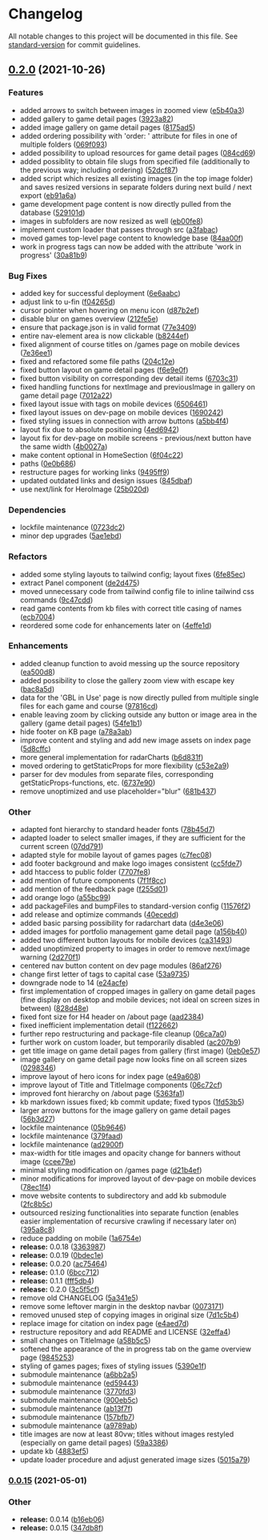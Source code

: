 # Changelog

All notable changes to this project will be documented in this file. See [standard-version](https://github.com/conventional-changelog/standard-version) for commit guidelines.

## [0.2.0](https://github.com/uzh-bf/gbl-uzh/compare/v0.1.0...v0.2.0) (2021-10-26)


### Features

* added arrows to switch between images in zoomed view ([e5b40a3](https://github.com/uzh-bf/gbl-uzh/commit/e5b40a30bccde92f68062e8302e66c292933822a))
* added gallery to game detail pages ([3923a82](https://github.com/uzh-bf/gbl-uzh/commit/3923a82d9f48a7d0360b8082d754da5cc043631f))
* added image gallery on game detail pages ([8175ad5](https://github.com/uzh-bf/gbl-uzh/commit/8175ad533c356acf08b42b373043f06eb1a6e644))
* added ordering possibility with 'order: ' attribute for files in one of multiple folders ([069f093](https://github.com/uzh-bf/gbl-uzh/commit/069f093553fd8610dae4352115d6eba50243d722))
* added possibility to upload resources for game detail pages ([084cd69](https://github.com/uzh-bf/gbl-uzh/commit/084cd69c3b9243d042e0798bce7ebd273541e88e))
* added possiblity to obtain file slugs from specified file (additionally to the previous way; including ordering) ([52dcf87](https://github.com/uzh-bf/gbl-uzh/commit/52dcf876d7653a808e9f525bf326b959cb889ff8))
* added script which resizes all existing images (in the top image folder) and saves resized versions in separate folders during next build / next export ([eb91a6a](https://github.com/uzh-bf/gbl-uzh/commit/eb91a6a2efcb90e1f2a41516bdefbbe5a3758b46))
* game development page content is now directly pulled from the database ([529101d](https://github.com/uzh-bf/gbl-uzh/commit/529101d945ba235190e879fd2063abced5e204c7))
* images in subfolders are now resized as well ([eb00fe8](https://github.com/uzh-bf/gbl-uzh/commit/eb00fe8f75fda55df418c4d0c208296e18ebc8df))
* implement custom loader that passes through src ([a3fabac](https://github.com/uzh-bf/gbl-uzh/commit/a3fabac810d7a29d435c4bd8ca1b4036335783ae))
* moved games top-level page content to knowledge base ([84aa00f](https://github.com/uzh-bf/gbl-uzh/commit/84aa00fabbe0347c484a735525d12c37396c1908))
* work in progress tags can now be added with the attribute 'work in progress' ([30a81b9](https://github.com/uzh-bf/gbl-uzh/commit/30a81b9edd95739b0589986446b06983a901b354))


### Bug Fixes

* added key for successful deployment ([6e6aabc](https://github.com/uzh-bf/gbl-uzh/commit/6e6aabcdb168682b3e06e657109e31bf4b1079af))
* adjust link to u-fin ([f04265d](https://github.com/uzh-bf/gbl-uzh/commit/f04265d47e8e09ecc41a64bfa7f2a9312180c9aa))
* cursor pointer when hovering on menu icon ([d87b2ef](https://github.com/uzh-bf/gbl-uzh/commit/d87b2ef343fe4370d092256d380c52dd3eabc980))
* disable blur on games overview ([212fe5e](https://github.com/uzh-bf/gbl-uzh/commit/212fe5eb9c7c3512a12cd515a6f5d4060ea1ac60))
* ensure that package.json is in valid format ([77e3409](https://github.com/uzh-bf/gbl-uzh/commit/77e34094ec81469cae0010a8e51f96e85a2c94cc))
* entire nav-element area is now clickable ([b8244ef](https://github.com/uzh-bf/gbl-uzh/commit/b8244ef62c15560d16bb84f6b63175f7dc0459ee))
* fixed alignment of course titles on /games page on mobile devices ([7e36ee1](https://github.com/uzh-bf/gbl-uzh/commit/7e36ee1772c6b0f1a3b453227735e8af05afead2))
* fixed and refactored some file paths ([204c12e](https://github.com/uzh-bf/gbl-uzh/commit/204c12e0b8d782c16aff20b85b55578fa6abe858))
* fixed button layout on game detail pages ([f6e9e0f](https://github.com/uzh-bf/gbl-uzh/commit/f6e9e0f24d570bf81415c9b28847ef4d46f31a21))
* fixed button visibility on corresponding dev detail items ([6703c31](https://github.com/uzh-bf/gbl-uzh/commit/6703c31d6c8cb68e663a78b9a5f1122dc63b3b6b))
* fixed handling functions for nextImage and previousImage in gallery on game detail page ([7012a22](https://github.com/uzh-bf/gbl-uzh/commit/7012a22ae71ceeb6d27b7beb96d315ca86a6df32))
* fixed layout issue with tags on mobile devices ([6506461](https://github.com/uzh-bf/gbl-uzh/commit/6506461b29dab730d0fe3c988d109de8474fbee0))
* fixed layout issues on dev-page on mobile devices ([1690242](https://github.com/uzh-bf/gbl-uzh/commit/169024268e3c67b2238326bb840ce348a140ed80))
* fixed styling issues in connection with arrow buttons ([a5bb4f4](https://github.com/uzh-bf/gbl-uzh/commit/a5bb4f4f0e3bbecaae7436a4ef20848d9f043ecc))
* layout fix due to absolute positioning ([4ed6942](https://github.com/uzh-bf/gbl-uzh/commit/4ed69427a60acde7a93abffa70173a2bc45a57c8))
* layout fix for dev-page on mobile screens - previous/next button have the same width ([4b0027a](https://github.com/uzh-bf/gbl-uzh/commit/4b0027aa481b68ddd0dc4b04b0047d96f26d07ed))
* make content optional in HomeSection ([6f04c22](https://github.com/uzh-bf/gbl-uzh/commit/6f04c222d90ca6a9b3c9035bb3289124865e07dc))
* paths ([0e0b686](https://github.com/uzh-bf/gbl-uzh/commit/0e0b686946c41b81f773aaad27f3c3eb394bb205))
* restructure pages for working links ([9495ff9](https://github.com/uzh-bf/gbl-uzh/commit/9495ff9a6d831a28b25daa8a7dbac920eb70fc3d))
* updated outdated links and design issues ([845dbaf](https://github.com/uzh-bf/gbl-uzh/commit/845dbafcb77d0fc669f076b512ccdd23d2adc190))
* use next/link for HeroImage ([25b020d](https://github.com/uzh-bf/gbl-uzh/commit/25b020d15917d6e0e89692ab5c456f7d559aa1f8))


### Dependencies

* lockfile maintenance ([0723dc2](https://github.com/uzh-bf/gbl-uzh/commit/0723dc2278ccdce2d1c900b04f6cdacdb63a05ec))
* minor dep upgrades ([5ae1ebd](https://github.com/uzh-bf/gbl-uzh/commit/5ae1ebdd636c52f259111d0c2182993b98065a85))


### Refactors

* added some styling layouts to tailwind config; layout fixes ([6fe85ec](https://github.com/uzh-bf/gbl-uzh/commit/6fe85ecdc814bfbfdd93e38511f32419315ad5da))
* extract Panel component ([de2d475](https://github.com/uzh-bf/gbl-uzh/commit/de2d4752ffcf87dfbd4dbcf8ad1e586a8d1d677a))
* moved unnecessary code from tailwind config file to inline tailwind css commands ([9c47cdd](https://github.com/uzh-bf/gbl-uzh/commit/9c47cdd4af69c73d58df677caca7f647b32090d0))
* read game contents from kb files with correct title casing of names ([ecb7004](https://github.com/uzh-bf/gbl-uzh/commit/ecb7004761d2e19247c16a1050ecdf396d725504))
* reordered some code for enhancements later on ([4effe1d](https://github.com/uzh-bf/gbl-uzh/commit/4effe1df2d55bdb21a7f948d653b9b8511a644f2))


### Enhancements

* added cleanup function to avoid messing up the source repository ([ea500d8](https://github.com/uzh-bf/gbl-uzh/commit/ea500d8bf7a4fbc5e994a27fd88c259c447b3caf))
* added possibility to close the gallery zoom view with escape key ([bac8a5d](https://github.com/uzh-bf/gbl-uzh/commit/bac8a5d2a9f3498ab0e5606065cfcf3cde9ede66))
* data for the 'GBL in Use' page is now directly pulled from multiple single files for each game and course ([97816cd](https://github.com/uzh-bf/gbl-uzh/commit/97816cdb3d2292a01052e06fd86788a06aa626f0))
* enable leaving zoom by clicking outside any button or image area in the gallery (game detail pages) ([54fe1b1](https://github.com/uzh-bf/gbl-uzh/commit/54fe1b1a8c331bff4c0f99710afd4a41a0630320))
* hide footer on KB page ([a78a3ab](https://github.com/uzh-bf/gbl-uzh/commit/a78a3abb8924aa5182d1b116fed07d6d80dd0a74))
* improve content and styling and add new image assets on index page ([5d8cffc](https://github.com/uzh-bf/gbl-uzh/commit/5d8cffcaba0c5655d058a41018a85c1bd428faba))
* more general implementation for radarCharts ([b6d831f](https://github.com/uzh-bf/gbl-uzh/commit/b6d831f6e3b69c19ce8956b7be2b3da4371419b5))
* moved ordering to getStaticProps for more flexibility ([c53e2a9](https://github.com/uzh-bf/gbl-uzh/commit/c53e2a9953e467b40bceb73b025863fdb320eb28))
* parser for dev modules from separate files, corresponding getStaticProps-functions, etc. ([6737e90](https://github.com/uzh-bf/gbl-uzh/commit/6737e90a9ae49b07dd96757077007799846e35a8))
* remove unoptimized and use placeholder="blur" ([681b437](https://github.com/uzh-bf/gbl-uzh/commit/681b43708a8795f39771012796f0fe0b3e799dbe))


### Other

* adapted font hierarchy to standard header fonts ([78b45d7](https://github.com/uzh-bf/gbl-uzh/commit/78b45d73a9298700ef0039a50a890abd6f06317f))
* adapted loader to select smaller images, if they are sufficient for the current screen ([07dd791](https://github.com/uzh-bf/gbl-uzh/commit/07dd7915ea593edac4e645ad486e794bdef3e567))
* adapted style for mobile layout of games pages ([c7fec08](https://github.com/uzh-bf/gbl-uzh/commit/c7fec0865f5fe8c3dd15dc83161be4989cf581f5))
* add footer background and make logo images consistent ([cc5fde7](https://github.com/uzh-bf/gbl-uzh/commit/cc5fde76009e230cad9a0b4b1bcee2f088d0c11f))
* add htaccess to public folder ([7707fe8](https://github.com/uzh-bf/gbl-uzh/commit/7707fe8cac7b3b8f38faad0b94ab9e4690784187))
* add mention of future components ([7f1f8cc](https://github.com/uzh-bf/gbl-uzh/commit/7f1f8ccb6e1614cef8bfbc64bd7023d0da419bb1))
* add mention of the feedback page ([f255d01](https://github.com/uzh-bf/gbl-uzh/commit/f255d01042f908e42f6fdc012666bc4eaf2bd69a))
* add orange logo ([a55bc99](https://github.com/uzh-bf/gbl-uzh/commit/a55bc998a6084e4902b9894ad5960a3b29e3593e))
* add packageFiles and bumpFiles to standard-version config ([11576f2](https://github.com/uzh-bf/gbl-uzh/commit/11576f29c4d64c8c0665b3e0dcc919014ec7fbac))
* add release and optimize commands ([40ecedd](https://github.com/uzh-bf/gbl-uzh/commit/40ecedda3b380df0c14a09c4cd8044e37cbcdabd))
* added basic parsing possibility for radarchart data ([d4e3e06](https://github.com/uzh-bf/gbl-uzh/commit/d4e3e06336ecef0e8df4cae746519d60366af9b4))
* added images for portfolio management game detail page ([a156b40](https://github.com/uzh-bf/gbl-uzh/commit/a156b40b2e1f61abe28b703ec9bff2af7657e550))
* added two different button layouts for mobile devices ([ca31493](https://github.com/uzh-bf/gbl-uzh/commit/ca31493044fd2ccaa33c2dd06e44815e81dbd07b))
* added unoptimized property to images in order to remove next/image warning ([2d270f1](https://github.com/uzh-bf/gbl-uzh/commit/2d270f18bcbcbcd0e06ceeec55d6f189215fc232))
* centered nav button content on dev page modules ([86af276](https://github.com/uzh-bf/gbl-uzh/commit/86af27611f6f4c5ef25d67625ae1dc79b3f4fd61))
* change first letter of tags to capital case ([53a9735](https://github.com/uzh-bf/gbl-uzh/commit/53a97353800cce1043d7b804154179ed1ad9ff49))
* downgrade node to 14 ([e24acfe](https://github.com/uzh-bf/gbl-uzh/commit/e24acfe2eff605a25bd853f2bdcaca9e57faab2d))
* first implementation of cropped images in gallery on game detail pages (fine display on desktop and mobile devices; not ideal on screen sizes in between) ([828d48e](https://github.com/uzh-bf/gbl-uzh/commit/828d48ed4d845b32e47ed04b34d4535e4bd99965))
* fixed font size for H4 header on /about page ([aad2384](https://github.com/uzh-bf/gbl-uzh/commit/aad23841993f86d4c874c96a64f9c3f18342274b))
* fixed inefficient implementation detail ([f122662](https://github.com/uzh-bf/gbl-uzh/commit/f122662401bed3d35a5e40f7558c14b7f3547288))
* further repo restructuring and package-file cleanup ([06ca7a0](https://github.com/uzh-bf/gbl-uzh/commit/06ca7a036d5816893debb8eac94087b3afc8ebb3))
* further work on custom loader, but temporarily disabled ([ac207b9](https://github.com/uzh-bf/gbl-uzh/commit/ac207b9e751ea450ea160eff6e195ef8fda4680b))
* get title image on game detail pages from gallery (first image) ([0eb0e57](https://github.com/uzh-bf/gbl-uzh/commit/0eb0e5784d929e85e17711a60e62808882da8b34))
* image gallery on game detail page now looks fine on all screen sizes ([0298346](https://github.com/uzh-bf/gbl-uzh/commit/02983463ab85e128a97af8cbf194580e6e18eba2))
* improve layout of hero icons for index page ([e49a608](https://github.com/uzh-bf/gbl-uzh/commit/e49a608ffd54fed46fe297188bc2ccc153e0df31))
* improve layout of Title and TitleImage components ([06c72cf](https://github.com/uzh-bf/gbl-uzh/commit/06c72cf0cdc17fd480f4ca5b6a53424ccbe94e61))
* improved font hierarchy on /about page ([5363fa1](https://github.com/uzh-bf/gbl-uzh/commit/5363fa117c4847a8026c133695007a36376ab32e))
* kb markdown issues fixed; kb commit update; fixed typos ([1fd53b5](https://github.com/uzh-bf/gbl-uzh/commit/1fd53b5c12df922b4feddba51035f2d9c278dfd2))
* larger arrow buttons for the image gallery on game detail pages ([56b3d27](https://github.com/uzh-bf/gbl-uzh/commit/56b3d27291e0856ff6757dc3d1f3c2e21f2bb6ed))
* lockfile maintenance ([05b9646](https://github.com/uzh-bf/gbl-uzh/commit/05b9646e3f870f7846284f221e4f0039b7fde001))
* lockfile maintenance ([379faad](https://github.com/uzh-bf/gbl-uzh/commit/379faad20d03a93157627bd73c2c0f74baf43ad8))
* lockfile maintenance ([ad2900f](https://github.com/uzh-bf/gbl-uzh/commit/ad2900f5b405273d51f55578c56d8d5a85c722cc))
* max-width for title images and opacity change for banners without image ([ccee79e](https://github.com/uzh-bf/gbl-uzh/commit/ccee79e73754c0aab65c5dbaa8d6a063d0cdd4e1))
* minimal styling modification on /games page ([d21b4ef](https://github.com/uzh-bf/gbl-uzh/commit/d21b4ef5745099a336509f7c0ce92a435d1a2a5a))
* minor modifications for improved layout of dev-page on mobile devices ([78ec1f4](https://github.com/uzh-bf/gbl-uzh/commit/78ec1f4c31e52fd687c22a9adfb1679831309c61))
* move website contents to subdirectory and add kb submodule ([2fc8b5c](https://github.com/uzh-bf/gbl-uzh/commit/2fc8b5c3b8838212509407221b71534e62fded48))
* outsourced resizing functionalities into separate function (enables easier implementation of recursive crawling if necessary later on) ([395a8c8](https://github.com/uzh-bf/gbl-uzh/commit/395a8c8468a7d8ddadd0b0404c1df10210c7e4ba))
* reduce padding on mobile ([1a6754e](https://github.com/uzh-bf/gbl-uzh/commit/1a6754eb4c37f00fa3f383af3d4f1249558232eb))
* **release:** 0.0.18 ([3363987](https://github.com/uzh-bf/gbl-uzh/commit/3363987b89465d61ae01ec894c21bda1889d21c3))
* **release:** 0.0.19 ([0bdec1e](https://github.com/uzh-bf/gbl-uzh/commit/0bdec1e31a6afd94b9b421448fef94a03d26abe9))
* **release:** 0.0.20 ([ac75464](https://github.com/uzh-bf/gbl-uzh/commit/ac75464b360e88d42a253d9739093f6ddc723583))
* **release:** 0.1.0 ([6bcc712](https://github.com/uzh-bf/gbl-uzh/commit/6bcc71227542a12df0d12e4cccbddf4d67e8b398))
* **release:** 0.1.1 ([fff5db4](https://github.com/uzh-bf/gbl-uzh/commit/fff5db41c3e5f3ddea676ab73d144e413f2ea772))
* **release:** 0.2.0 ([3c5f5cf](https://github.com/uzh-bf/gbl-uzh/commit/3c5f5cfe8c15f543ffafe188bf3807c53e0e3020))
* remove old CHANGELOG ([5a341e5](https://github.com/uzh-bf/gbl-uzh/commit/5a341e586b7e983b08011f08f1ffa09d8c3ff96d))
* remove some leftover margin in the desktop navbar ([0073171](https://github.com/uzh-bf/gbl-uzh/commit/0073171f87386398410c394fa1bf479cde518ed0))
* removed unused step of copying images in original size ([7d1c5b4](https://github.com/uzh-bf/gbl-uzh/commit/7d1c5b4862a128f39824bab8b954c3eccbf06fce))
* replace image for citation on index page ([e4aed7d](https://github.com/uzh-bf/gbl-uzh/commit/e4aed7d85506953faf7a7350cb619a909d432011))
* restructure repository and add README and LICENSE ([32effa4](https://github.com/uzh-bf/gbl-uzh/commit/32effa404f0570abce31a2c34443ab1965872f13))
* small changes on TitleImage ([a58b5c5](https://github.com/uzh-bf/gbl-uzh/commit/a58b5c5e97e97841395bd193f8286b9fd445f22b))
* softened the appearance of the in progress tab on the game overview page ([9845253](https://github.com/uzh-bf/gbl-uzh/commit/984525374c2c3f46c80f1c897da2280470a7a262))
* styling of games pages; fixes of styling issues ([5390e1f](https://github.com/uzh-bf/gbl-uzh/commit/5390e1f32f8cf20cb306feadfb29da100b20c83a))
* submodule maintenance ([a6bb2a5](https://github.com/uzh-bf/gbl-uzh/commit/a6bb2a5714d64b0504711f92873a7e93109d6449))
* submodule maintenance ([ed59443](https://github.com/uzh-bf/gbl-uzh/commit/ed5944355190e17ff05030b001d53e27d831acd7))
* submodule maintenance ([3770fd3](https://github.com/uzh-bf/gbl-uzh/commit/3770fd3f6d0216b0972c0b5c9910dfe37bc29dc9))
* submodule maintenance ([900eb5c](https://github.com/uzh-bf/gbl-uzh/commit/900eb5cb5d529bad6eb783ffe3b1018a9d7dbcbf))
* submodule maintenance ([ab13f7f](https://github.com/uzh-bf/gbl-uzh/commit/ab13f7f5fd9c4ab329af18806fa141e9c8727cf8))
* submodule maintenance ([157bfb7](https://github.com/uzh-bf/gbl-uzh/commit/157bfb7e9eff51e3882a0bc96a7b83d7e8a3227d))
* submodule maintenance ([a9789ab](https://github.com/uzh-bf/gbl-uzh/commit/a9789ab7a3ca80eb627bf18d7c641e23f464211f))
* title images are now at least 80vw; titles without images restyled (especially on game detail pages) ([59a3386](https://github.com/uzh-bf/gbl-uzh/commit/59a3386df20697918f70771ec1895f07b849f7a4))
* update kb ([4883ef5](https://github.com/uzh-bf/gbl-uzh/commit/4883ef565395f7f4ff23c580ff76226957b4ae76))
* update loader procedure and adjust generated image sizes ([5015a79](https://github.com/uzh-bf/gbl-uzh/commit/5015a79dd917ed67655e2a5bc1669c6bb13b12e2))

### [0.0.15](https://github.com/uzh-bf/gbl-uzh/compare/v0.0.13...v0.0.15) (2021-05-01)


### Other

* **release:** 0.0.14 ([b16eb06](https://github.com/uzh-bf/gbl-uzh/commit/b16eb0622ed0920e005f7009d4e61fc747de6f99))
* **release:** 0.0.15 ([347db8f](https://github.com/uzh-bf/gbl-uzh/commit/347db8fef85d1827f89527aa6ac4040aaaf1f2a9))
